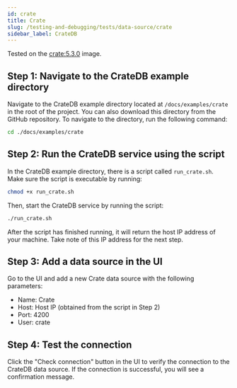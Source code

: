 ```yaml
---
id: crate
title: Crate
slug: /testing-and-debugging/tests/data-source/crate
sidebar_label: CrateDB
---
```



Tested on the [crate:5.3.0](https://hub.docker.com/_/crate) image.

## Step 1: Navigate to the CrateDB example directory

Navigate to the CrateDB example directory located at `/docs/examples/crate` in the root of the project. You can also download this directory from the GitHub repository. To navigate to the directory, run the following command:

```bash
cd ./docs/examples/crate
```


## Step 2: Run the CrateDB service using the script

In the CrateDB example directory, there is a script called `run_crate.sh`. Make sure the script is executable by running:

```bash
chmod +x run_crate.sh
```

Then, start the CrateDB service by running the script:

```bash
./run_crate.sh
```

After the script has finished running, it will return the host IP address of your machine. Take note of this IP address for the next step.

## Step 3: Add a data source in the UI

Go to the UI and add a new Crate data source with the following parameters:

- Name: Crate
- Host: Host IP (obtained from the script in Step 2)
- Port: 4200
- User: crate

## Step 4: Test the connection

Click the "Check connection" button in the UI to verify the connection to the CrateDB data source. If the connection is successful, you will see a confirmation message.